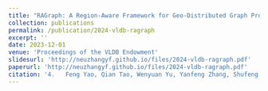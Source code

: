 ```yaml
---
title: "RAGraph: A Region-Aware Framework for Geo-Distributed Graph Processing "
collection: publications
permalink: /publication/2024-vldb-ragraph
excerpt: ''
date: 2023-12-01
venue: 'Proceedings of the VLDB Endowment'
slidesurl: 'http://neuzhangyf.github.io/files/2024-vldb-ragraph.pdf'
paperurl: 'http://neuzhangyf.github.io/files/2024-vldb-ragraph.pdf'
citation: '4.	Feng Yao, Qian Tao, Wenyuan Yu, Yanfeng Zhang, Shufeng Gong, Qiange Wang, Ge Yu, Jingren Zhou. RAGraph: A Region-Aware Framework for Geo-Distributed Graph Processing. <i>Proceedings of the VLDB Endowment</i>, 17(3): 264-277, 2024.'
---
```

